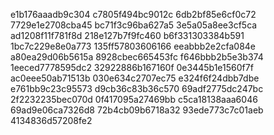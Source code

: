 e1b176aaadb9c304
c7805f494bc9012c
6db2bf85e6cf0c72
7729e1e2708cba45
bc71f3c96ba627a5
3e5a05a8ee3cf5ca
ad1208f11f781f8d
218e127b7f9fc460
b6f331303384b591
1bc7c229e8e0a773
135ff57803606166
eeabbb2e2cfa084e
a80ea29d06b5615a
8928cbec665453fc
f646bbb2b5e3b374
1eeced7778595dc2
32922886b167160f
0e3445b1e1560f7f
ac0eee50ab71513b
030e634c2707ec75
e324f6f24dbb7dbe
e761bb9c23c95573
d9cb36c83b36c570
69adf2775dc247bc
2f2232235bec070d
0f417095a27469bb
c5ca18138aaa6046
69ad9e06ca7326d8
72b4cb09b6718a32
93ede773c7c01aeb
4134836d57208fe2
